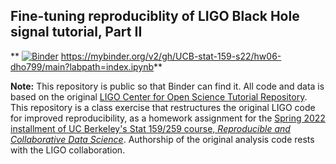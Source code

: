 ## Fine-tuning reproduciblity of LIGO Black Hole signal tutorial, Part II

** [![Binder](https://mybinder.org/badge_logo.svg)](https://mybinder.org/v2/gh/UCB-stat-159-s22/hw06-dho799/main?labpath=index.ipynb)
https://mybinder.org/v2/gh/UCB-stat-159-s22/hw06-dho799/main?labpath=index.ipynb**

**Note:** This repository is public so that Binder can find it. All code and data is based on the original [LIGO Center for Open Science Tutorial Repository](https://github.com/losc-tutorial/LOSC_Event_tutorial). This repository is a class exercise that restructures the original LIGO code for improved reproducibility, as a homework assignment for the [Spring 2022 installment of UC Berkeley's Stat 159/259 course, _Reproducible and Collaborative Data Science_](https://ucb-stat-159-s22.github.io). Authorship of the original analysis code rests with the LIGO collaboration.
